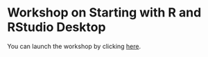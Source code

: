 # Workshop on Starting with R and RStudio Desktop

You can launch the workshop by clicking [here](https://ajstewartlang.github.io/02_starting_with_r/knitted_workshop/02_starting_with_r.html).
